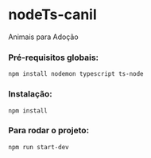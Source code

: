 # nodeTs-canil
Animais para Adoção

### Pré-requisitos globais:
`npm install nodemon typescript ts-node` 

### Instalação:
`npm install `

### Para rodar o projeto:
`npm run start-dev`